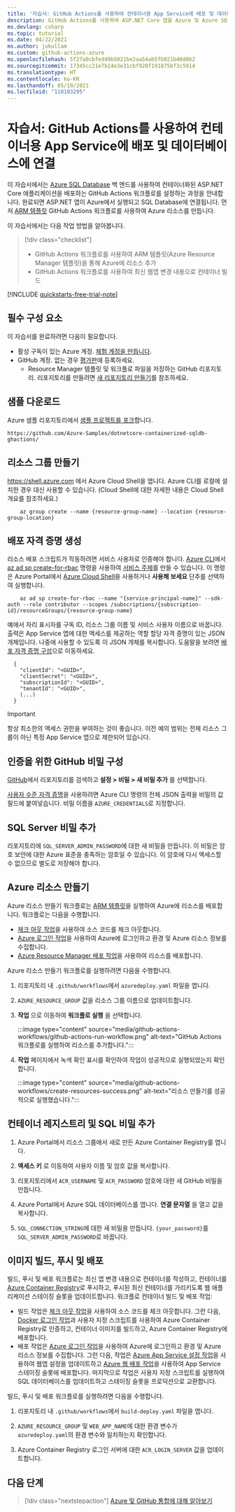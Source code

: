 ```yaml
---
title: '자습서: GitHub Actions를 사용하여 컨테이너용 App Service에 배포 및 데이터베이스에 연결'
description: GitHub Actions를 사용하여 ASP.NET Core 앱을 Azure 및 Azure SQL Database에 배포하는 방법 알아보기
ms.devlang: csharp
ms.topic: tutorial
ms.date: 04/22/2021
ms.author: jukullam
ms.custom: github-actions-azure
ms.openlocfilehash: 5f27a0cbfedd9b5021be2aa54ab5fb021b48d0b2
ms.sourcegitcommit: 17345cc21e7b14e3e31cbf920f191875bf3c5914
ms.translationtype: HT
ms.contentlocale: ko-KR
ms.lasthandoff: 05/19/2021
ms.locfileid: "110103295"
---
```

# <a name="tutorial-use-github-actions-to-deploy-to-app-service-for-containers-and-connect-to-a-database"></a>자습서: GitHub Actions를 사용하여 컨테이너용 App Service에 배포 및 데이터베이스에 연결

이 자습서에서는 [Azure SQL Database](../azure-sql/database/sql-database-paas-overview.md) 백 엔드를 사용하여 컨테이너화된 ASP.NET Core 애플리케이션을 배포하는 GitHub Actions 워크플로를 설정하는 과정을 안내합니다. 완료되면 ASP.NET 앱이 Azure에서 실행되고 SQL Database에 연결됩니다. 먼저 [ARM 템플릿](/azure/azure-resource-manager/templates/overview) GitHub Actions 워크플로를 사용하여 Azure 리소스를 만듭니다.

이 자습서에서는 다음 작업 방법을 알아봅니다.

> [!div class="checklist"]
>
> - GitHub Actions 워크플로를 사용하여 ARM 템플릿(Azure Resource Manager 템플릿)을 통해 Azure에 리소스 추가
> - GitHub Actions 워크플로를 사용하여 최신 웹앱 변경 내용으로 컨테이너 빌드

[!INCLUDE [quickstarts-free-trial-note](../../includes/quickstarts-free-trial-note.md)]

## <a name="prerequisites"></a>필수 구성 요소

이 자습서를 완료하려면 다음이 필요합니다.

- 활성 구독이 있는 Azure 계정. [체험 계정을 만듭니다](https://azure.microsoft.com/free/?WT.mc_id=A261C142F).
- GitHub 계정. 없는 경우 [평가판](https://github.com/join)에 등록하세요.
  - Resource Manager 템플릿 및 워크플로 파일을 저장하는 GitHub 리포지토리. 리포지토리를 만들려면 [새 리포지토리 만들기](https://docs.github.com/en/github/creating-cloning-and-archiving-repositories/creating-a-new-repository)를 참조하세요.

## <a name="download-the-sample"></a>샘플 다운로드

Azure 샘플 리포지토리에서 [샘플 프로젝트를 포크](https://github.com/Azure-Samples/dotnetcore-containerized-sqldb-ghactions/)합니다.

```
https://github.com/Azure-Samples/dotnetcore-containerized-sqldb-ghactions/
```

## <a name="create-the-resource-group"></a>리소스 그룹 만들기

https://shell.azure.com 에서 Azure Cloud Shell을 엽니다. Azure CLI를 로컬에 설치한 경우 대신 사용할 수 있습니다. (Cloud Shell에 대한 자세한 내용은 Cloud Shell 개요를 참조하세요.)

```azurecli-interactive
    az group create --name {resource-group-name} --location {resource-group-location}
```

## <a name="generate-deployment-credentials"></a>배포 자격 증명 생성

리소스 배포 스크립트가 작동하려면 서비스 사용자로 인증해야 합니다. [Azure CLI](/cli/azure/)에서 [az ad sp create-for-rbac](/cli/azure/ad/sp#az_ad_sp_create_for_rbac) 명령을 사용하여 [서비스 주체](../active-directory/develop/app-objects-and-service-principals.md#service-principal-object)를 만들 수 있습니다. 이 명령은 Azure Portal에서 [Azure Cloud Shell](https://shell.azure.com/)을 사용하거나 **사용해 보세요** 단추를 선택하여 실행합니다.

```azurecli-interactive
    az ad sp create-for-rbac --name "{service-principal-name}" --sdk-auth --role contributor --scopes /subscriptions/{subscription-id}/resourceGroups/{resource-group-name}
```

예에서 자리 표시자를 구독 ID, 리소스 그룹 이름 및 서비스 사용자 이름으로 바꿉니다. 출력은 App Service 앱에 대한 액세스를 제공하는 역할 할당 자격 증명이 있는 JSON 개체입니다. 나중에 사용할 수 있도록 이 JSON 개체를 복사합니다. 도움말을 보려면 [배포 자격 증명 구성](https://github.com/Azure/login#configure-deployment-credentials)으로 이동하세요.

```output
  {
    "clientId": "<GUID>",
    "clientSecret": "<GUID>",
    "subscriptionId": "<GUID>",
    "tenantId": "<GUID>",
    (...)
  }
```

> [!IMPORTANT]
> 항상 최소한의 액세스 권한을 부여하는 것이 좋습니다. 이전 예의 범위는 전체 리소스 그룹이 아닌 특정 App Service 앱으로 제한되어 있습니다.

## <a name="configure-the-github-secret-for-authentication"></a>인증을 위한 GitHub 비밀 구성

[GitHub](https://github.com/)에서 리포지토리를 검색하고 **설정 > 비밀 > 새 비밀 추가** 를 선택합니다.

[사용자 수준 자격 증명](#generate-deployment-credentials)을 사용하려면 Azure CLI 명령의 전체 JSON 출력을 비밀의 값 필드에 붙여넣습니다. 비밀 이름을 `AZURE_CREDENTIALS`로 지정합니다.

## <a name="add-a-sql-server-secret"></a>SQL Server 비밀 추가

리포지토리에 `SQL_SERVER_ADMIN_PASSWORD`에 대한 새 비밀을 만듭니다. 이 비밀은 암호 보안에 대한 Azure 표준을 충족하는 암호일 수 있습니다. 이 암호에 다시 액세스할 수 없으므로 별도로 저장해야 합니다.

## <a name="create-azure-resources"></a>Azure 리소스 만들기

Azure 리소스 만들기 워크플로는 [ARM 템플릿](/azure/azure-resource-manager/templates/overview)을 실행하여 Azure에 리소스를 배포합니다. 워크플로는 다음을 수행합니다.

- [체크 아웃 작업](https://github.com/marketplace/actions/checkout)을 사용하여 소스 코드를 체크 아웃합니다.
- [Azure 로그인 작업](https://github.com/marketplace/actions/azure-login)을 사용하여 Azure에 로그인하고 환경 및 Azure 리소스 정보를 수집합니다.
- [Azure Resource Manager 배포 작업](https://github.com/marketplace/actions/deploy-azure-resource-manager-arm-template)을 사용하여 리소스를 배포합니다.

Azure 리소스 만들기 워크플로를 실행하려면 다음을 수행합니다.

1. 리포지토리 내 `.github/workflows`에서 `azuredeploy.yaml` 파일을 엽니다.

1. `AZURE_RESOURCE_GROUP` 값을 리소스 그룹 이름으로 업데이트합니다.

1. **작업** 으로 이동하여 **워크플로 실행** 을 선택합니다.

   :::image type="content" source="media/github-actions-workflows/github-actions-run-workflow.png" alt-text="GitHub Actions 워크플로를 실행하여 리소스를 추가합니다.":::

1. **작업** 페이지에서 녹색 확인 표시를 확인하여 작업이 성공적으로 실행되었는지 확인합니다.

   :::image type="content" source="media/github-actions-workflows/create-resources-success.png" alt-text="리소스 만들기를 성공적으로 실행했습니다.":::

## <a name="add-container-registry-and-sql-secrets"></a>컨테이너 레지스트리 및 SQL 비밀 추가

1. Azure Portal에서 리소스 그룹에서 새로 만든 Azure Container Registry를 엽니다.

1. **액세스 키** 로 이동하여 사용자 이름 및 암호 값을 복사합니다.

1. 리포지토리에서 `ACR_USERNAME` 및 `ACR_PASSWORD` 암호에 대한 새 GitHub 비밀을 만듭니다.

1. Azure Portal에서 Azure SQL 데이터베이스를 엽니다. **연결 문자열** 을 열고 값을 복사합니다.

1. `SQL_CONNECTION_STRING`에 대한 새 비밀을 만듭니다. `{your_password}`를 `SQL_SERVER_ADMIN_PASSWORD`로 바꿉니다.

## <a name="build-push-and-deploy-your-image"></a>이미지 빌드, 푸시 및 배포

빌드, 푸시 및 배포 워크플로는 최신 앱 변경 내용으로 컨테이너를 작성하고, 컨테이너를 [Azure Container Registry](/azure/container-registry/)로 푸시하고, 푸시된 최신 컨테이너를 가리키도록 웹 애플리케이션 스테이징 슬롯을 업데이트합니다. 워크플로 컨테이너 빌드 및 배포 작업:

- 빌드 작업은 [체크 아웃 작업](https://github.com/marketplace/actions/checkout)을 사용하여 소스 코드를 체크 아웃합니다. 그런 다음, [Docker 로그인 작업](https://github.com/marketplace/actions/docker-login)과 사용자 지정 스크립트를 사용하여 Azure Container Registry로 인증하고, 컨테이너 이미지를 빌드하고, Azure Container Registry에 배포합니다.
- 배포 작업은 [Azure 로그인 작업](https://github.com/marketplace/actions/azure-login)을 사용하여 Azure에 로그인하고 환경 및 Azure 리소스 정보를 수집합니다. 그런 다음, 작업은 [Azure App Service 설정 작업](https://github.com/marketplace/actions/azure-app-service-settings)을 사용하여 웹앱 설정을 업데이트하고 [Azure 웹 배포 작업](https://github.com/marketplace/actions/azure-webapp)을 사용하여 App Service 스테이징 슬롯에 배포합니다. 마지막으로 작업은 사용자 지정 스크립트를 실행하여 SQL 데이터베이스를 업데이트하고 스테이징 슬롯을 프로덕션으로 교환합니다.

빌드, 푸시 및 배포 워크플로를 실행하려면 다음을 수행합니다.

1. 리포지토리 내 `.github/workflows`에서 `build-deploy.yaml` 파일을 엽니다.

1. `AZURE_RESOURCE_GROUP` 및 `WEB_APP_NAME`에 대한 환경 변수가 `azuredeploy.yaml`의 환경 변수와 일치하는지 확인합니다.

1. Azure Container Registry 로그인 서버에 대한 `ACR_LOGIN_SERVER` 값을 업데이트합니다.

## <a name="next-steps"></a>다음 단계

> [!div class="nextstepaction"]
> [Azure 및 GitHub 통합에 대해 알아보기](/azure/developer/github/)
